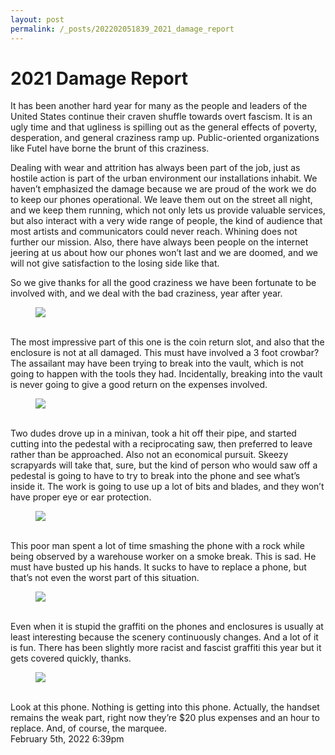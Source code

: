 ```yaml
---
layout: post
permalink: /_posts/202202051839_2021_damage_report
---
```


# 2021 Damage Report

It has been another hard year for many as the people and leaders of the United States continue their craven shuffle towards overt fascism. It is an ugly time and that ugliness is spilling out as the general effects of poverty, desperation, and general craziness ramp up. Public-oriented organizations like Futel have borne the brunt of this craziness.

Dealing with wear and attrition has always been part of the job, just as hostile action is part of the urban environment our installations inhabit. We haven&rsquo;t emphasized the damage because we are proud of the work we do to keep our phones operational. We leave them out on the street all night, and we keep them running, which not only lets us provide valuable services, but also interact with a very wide range of people, the kind of audience that most artists and communicators could never reach. Whining does not further our mission. Also, there have always been people on the internet jeering at us about how our phones won&rsquo;t last and we are doomed, and we will not give satisfaction to the losing side like that.

So we give thanks for all the good craziness we have been fortunate to be involved with, and we deal with the bad craziness, year after year.

<figure data-orig-width="3024" data-orig-height="4032" class="tmblr-full"><img src="https://64.media.tumblr.com/9716da032339f0e5d4e349e3cc873604/9f8f825a60e2c1f3-08/s540x810/c3c8f9906083dd40aa63559ca631a5e0dc0d666e.jpg" data-orig-width="3024" data-orig-height="4032"/></figure><br/>The most impressive part of this one is the coin return slot, and also that the enclosure is not at all damaged. This must have involved a 3 foot crowbar? The assailant may have been trying to break into the vault, which is not going to happen with the tools they had. Incidentally, breaking into the vault is never going to give a good return on the expenses involved.

<figure class="tmblr-full" data-orig-height="1600" data-orig-width="1600"><img src="https://64.media.tumblr.com/5801192e4511f25a525780bfc5034552/9f8f825a60e2c1f3-f9/s540x810/8774f7d505a9fe705dac3dab9fad5f319eb070ad.jpg" data-orig-height="1600" data-orig-width="1600"/></figure><br/>Two dudes drove up in a minivan, took a hit off their pipe, and started cutting into the pedestal with a reciprocating saw, then preferred to leave rather than be approached. Also not an economical pursuit. Skeezy scrapyards will take that, sure, but the kind of person who would saw off a pedestal is going to have to try to break into the phone and see what&rsquo;s inside it. The work is going to use up a lot of bits and blades, and they won&rsquo;t have proper eye or ear protection.

<figure class="tmblr-full" data-orig-height="3024" data-orig-width="4032"><img src="https://64.media.tumblr.com/07e4f317287f4e31e8cebcad0b3259cf/9f8f825a60e2c1f3-ff/s540x810/297fbf327d602570ead6cb59bdb0449adb5c9c29.jpg" data-orig-height="3024" data-orig-width="4032"/></figure><br/>This poor man spent a lot of time smashing the phone with a rock while being observed by a warehouse worker on a smoke break. This is sad. He must have busted up his hands. It sucks to have to replace a phone, but that&rsquo;s not even the worst part of this situation.

<figure class="tmblr-full" data-orig-height="4032" data-orig-width="3024"><img src="https://64.media.tumblr.com/a33fcb3f70f845116c1234fd7a9f3703/9f8f825a60e2c1f3-7e/s540x810/79b1dd447314bbaf22fd2c9f2a6fabda52a4bc83.jpg" data-orig-height="4032" data-orig-width="3024"/></figure><br/>Even when it is stupid the graffiti on the phones and enclosures is usually at least interesting because the scenery continuously changes. And a lot of it is fun. There has been slightly more racist and fascist graffiti this year but it gets covered quickly, thanks.

<figure class="tmblr-full" data-orig-height="2016" data-orig-width="1512"><img src="https://64.media.tumblr.com/91fd5b3493cfa2598c3aeddcae491c7b/9f8f825a60e2c1f3-1a/s540x810/b45abd50cc9f888e8e79a8d3a1a3c3fc9d1a219e.jpg" data-orig-height="2016" data-orig-width="1512"/></figure><br/>Look at this phone. Nothing is getting into this phone. Actually, the handset remains the weak part, right now they&rsquo;re $20 plus expenses and an hour to replace. And, of course, the marquee.<br/>



<div id="footer">
<span id="timestamp"> February 5th, 2022 6:39pm </span>
</div>
